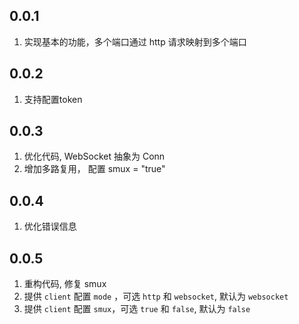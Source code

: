 ## 0.0.1

1. 实现基本的功能，多个端口通过 http 请求映射到多个端口

## 0.0.2

1. 支持配置token

## 0.0.3

1. 优化代码, WebSocket 抽象为 Conn
2. 增加多路复用， 配置 smux = "true"

## 0.0.4

1. 优化错误信息

## 0.0.5

1. 重构代码, 修复 smux
2. 提供 `client` 配置 `mode` ，可选 `http` 和 `websocket`, 默认为 `websocket`
3. 提供 `client` 配置 `smux`，可选 `true` 和 `false`, 默认为 `false`